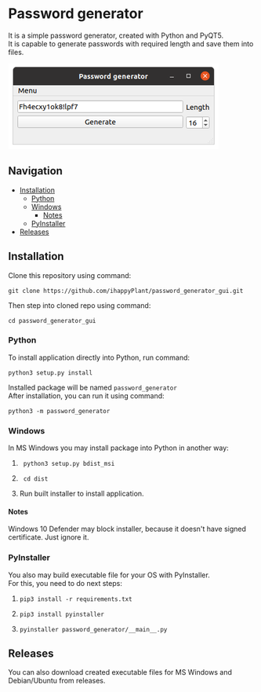 # Password generator

It is a simple password generator, created with Python and PyQT5.  
It is capable to generate passwords with required length and save them into 
files.

![Password generator main window](imgs/pass_gen_screenshot.png)

## Navigation
* [Installation](#installation)
    * [Python](#python)
    * [Windows](#windows)
        * [Notes](#notes)
    * [PyInstaller](#pyinstaller)
* [Releases](#releases)

## Installation

Clone this repository using command:
```shell script
git clone https://github.com/ihappyPlant/password_generator_gui.git
```

Then step into cloned repo using command:
```shell script
cd password_generator_gui
```

### Python
To install application directly into Python, run command:  
```shell script
python3 setup.py install
```
Installed package will be named ```password_generator```  
After installation, you can run it using command:
```shell script
python3 -m password_generator
```

### Windows
In MS Windows you may install package into Python in another way: 
1. ```shell script
    python3 setup.py bdist_msi
    ```
3. ```shell script
    cd dist
    ```
2. Run built installer to install application.  

#### Notes
Windows 10 Defender may block installer, because it doesn't have signed 
certificate. Just ignore it.

### PyInstaller

You also may build executable file for your OS with PyInstaller.  
For this, you need to do next steps:    
 1. ```shell script
    pip3 install -r requirements.txt
    ```
 2. ```shell script
    pip3 install pyinstaller
    ```
 3. ```shell script
    pyinstaller password_generator/__main__.py
    ```
## Releases

You can also download created executable files for MS Windows and 
Debian/Ubuntu from releases.
